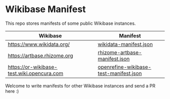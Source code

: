 # Wikibase Manifest

This repo stores manifests of some public Wikibase instances.

| Wikibase                                   | Manifest                                   |
| ------------------------------------------ | ------------------------------------------ |
| https://www.wikidata.org/                  | [wikidata-manifest.json](https://raw.githubusercontent.com/afkbrb/wikibase-manifest/master/wikidata-manifest.json)                 |
| https://artbase.rhizome.org                | [rhizome-artbase-manifest.json](https://raw.githubusercontent.com/afkbrb/wikibase-manifest/master/rhizome-artbase-manifest.json)          |
| https://or-wikibase-test.wiki.opencura.com | [openrefine-wikibase-test-manifest.json](https://raw.githubusercontent.com/afkbrb/wikibase-manifest/master/openrefine-wikibase-test-manifest.json) |

Welcome to write manifests for other Wikibase instances and send a PR here :)

